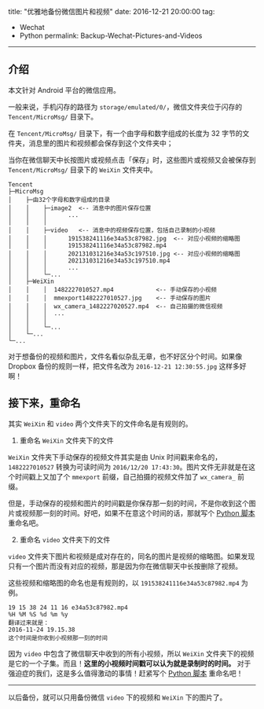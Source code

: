 ﻿title: "优雅地备份微信图片和视频"
date: 2016-12-21 20:00:00
tag:
- Wechat
- Python
permalink: Backup-Wechat-Pictures-and-Videos
---

## 介绍

本文针对 Android 平台的微信应用。

一般来说，手机闪存的路径为 `storage/emulated/0/`，微信文件夹位于闪存的 `Tencent/MicroMsg/` 目录下。

在 `Tencent/MicroMsg/` 目录下，有一个由字母和数字组成的长度为 32 字节的文件夹，消息里的图片和视频都会保存到这个文件夹中；

当你在微信聊天中长按图片或视频点击「保存」时，这些图片或视频又会被保存到 `Tencent/MicroMsg/` 目录下的 `WeiXin` 文件夹中。

```
Tencent
├─MicroMsg
│    ├─由32个字母和数字组成的目录
│    │    ├─image2  <-- 消息中的图片保存位置
│    │    │      ...
│    │    │
│    │    ├─video   <-- 消息中的视频保存位置，包括自己录制的小视频
│    │    │      191538241116e34a53c87982.jpg  <-- 对应小视频的缩略图
│    │    │      191538241116e34a53c87982.mp4
│    │    │      202131031216e34a53c197510.jpg <-- 对应小视频的缩略图
│    │    │      202131031216e34a53c197510.mp4
│    │    │      ...
│    │    └─...
│    ├─WeiXin
│    │    │  1482227010527.mp4            <-- 手动保存的小视频
│    │    │  mmexport1482227010527.jpg    <-- 手动保存的图片
│    │    │  wx_camera_1482227020527.mp4  <-- 自己拍摄的微信视频
│    │    │  ...
│    │    │
│    │    └─...
│    └─...
└─...
```

对于想备份的视频和图片，文件名看似杂乱无章，也不好区分个时间。如果像 Dropbox 备份的规则一样，把文件名改为 `2016-12-21 12:30:55.jpg` 这样多好啊！

## 接下来，重命名

其实 `WeiXin` 和 `video` 两个文件夹下的文件命名是有规则的。

1. 重命名 `WeiXin` 文件夹下的文件

  `WeiXin` 文件夹下手动保存的视频文件其实是由 Unix 时间戳来命名的，`1482227010527` 转换为可读时间为 `2016/12/20 17:43:30`。图片文件无非就是在这个时间戳上又加了个 `mmexport` 前缀，自己拍摄的视频文件加了 `wx_camera_` 前缀。

  但是，手动保存的视频和图片的时间戳是你保存那一刻的时间，不是你收到这个图片或视频那一刻的时间。好吧，如果不在意这个时间的话，那就写个 [Python 脚本][1] 重命名吧。

2. 重命名 `video` 文件夹下的文件

  `video` 文件夹下图片和视频是成对存在的，同名的图片是视频的缩略图。如果发现只有一个图片而没有对应的视频，那是因为你在微信聊天中长按删除了视频。

  这些视频和缩略图的命名也是有规则的，以 `191538241116e34a53c87982.mp4` 为例。
 
  ```
  19 15 38 24 11 16 e34a53c87982.mp4
  %H %M %S %d %m %y
  翻译过来就是：
  2016-11-24 19.15.38
  这个时间是你收到小视频那一刻的时间
  ```
 
  因为 `video` 中包含了微信聊天中收到的所有小视频，所以 `WeiXin` 文件夹下的视频是它的一个子集。而且！**这里的小视频时间戳可以认为就是录制时的时间。** 对于强迫症的我们，这是多么值得激动的事情！赶紧写个 [Python 脚本][2] 重命名吧！

----------

以后备份，就可以只用备份微信 `video` 下的视频和 `WeiXin` 下的图片了。


  [1]: https://github.com/gymgle/gnotes/blob/master/Python/rename_with_unix_time.py
  [2]: https://github.com/gymgle/gnotes/blob/master/Python/rename_wechat_video.py